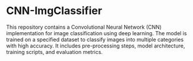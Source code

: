 # CNN-ImgClassifier
This repository contains a Convolutional Neural Network (CNN) implementation for image classification using deep learning. The model is trained on a specified dataset to classify images into multiple categories with high accuracy. It includes pre-processing steps, model architecture, training scripts, and evaluation metrics.
